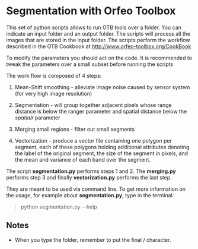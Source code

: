 Segmentation with Orfeo Toolbox
===============================

This set of python scripts allows to run OTB tools over a folder.
You can indicate an input folder and an output folder. The scripts will 
process all the images that are stored in the input folder. The scripts 
perform the workflow described in the OTB Cookbook at 
http://www.orfeo-toolbox.org/CookBook

To modify the parameters you should act on the code. It is recommended 
to tweak the parameters over a small subset before running the scripts

The work flow is composed of 4 steps:

1. Mean-Shift smoothing - alleviate image noise caused by sensor system 
(for very high image resolution)

2. Segmentation - will group together adjacent pixels whose range 
distance is below the ranger parameter and spatial distance  below the 
*spatialr* parameter

3. Merging small regions - filter out small segments

4. Vectorization - produce a vector file containing one polygon per 
segment, each of these polygons holding additional attributes denoting 
the label of the original segment, the size of the segment in pixels, 
and the mean and variance of each band over the segment.

The script **segmentation.py** performs steps 1 and 2. The **merging.py**
performs step 3 and finally **vectorization.py** performs the last step.

They are meant to be used via command line. To get more information on 
the usage, for example about **segmentation.py**, type in the terminal:

> python segmentation.py --help

Notes
-----

* When you type the folder, remember to put the final / character.
